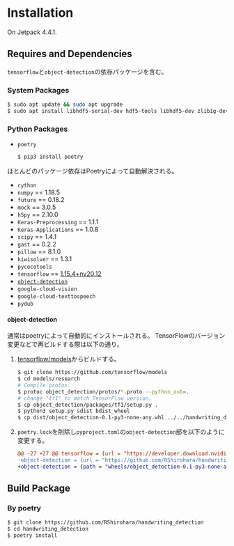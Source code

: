 # Installation

On Jetpack 4.4.1.

## Requires and Dependencies

`tensorflow`と`object-detection`の依存パッケージを含む。

### System Packages

```bash
$ sudo apt update && sudo apt upgrade
$ sudo apt install libhdf5-serial-dev hdf5-tools libhdf5-dev zlib1g-dev zip libjpeg8-dev liblapack-dev libblas-dev gfortran libffi-dev openssl-dev protobuf-compiler libxslt1-dev
```

### Python Packages

- `poetry`

  ```bash
  $ pip3 install poetry
  ```

ほとんどのパッケージ依存はPoetryによって自動解決される。

- `cython`
- `numpy` == 1.18.5
- `future` == 0.18.2
- `mock` == 3.0.5
- `h5py` == 2.10.0
- `Keras-Preprocessing` == 1.1.1
- `Keras-Applications` == 1.0.8
- `scipy` == 1.4.1
- `gast` == 0.2.2
- `pillow` == 8.1.0
- `kiwisolver` == 1.3.1
- `pycocotools`
- `tensorflow` == [1.15.4+nv20.12](https://developer.download.nvidia.com/compute/redist/jp/v44/tensorflow/tensorflow-1.15.4+nv20.12-cp36-cp36m-linux_aarch64.whl)
- [`object-detection`](https://github.com/tensorflow/models/blob/master/research/object_detection/g3doc/tf1.md)
- `google-cloud-vision`
- `google-cloud-texttospeech`
- `pydub`

#### object-detection

通常はpoetryによって自動的にインストールされる。
TensorFlowのバージョン変更などで再ビルドする際は以下の通り。

1. [tensorflow/models](https://github.com/tensorflow/models/blob/master/research/object_detection/g3doc/tf1.md)からビルドする。

    ```bash
    $ git clone https://github.com/tensorflow/models
    $ cd models/research
    # Compile protos.
    $ protoc object_detection/protos/*.proto --python_out=.
    # change "tf1" to match TensorFlow version.
    $ cp object_detection/packages/tf1/setup.py .
    $ python3 setup.py sdist bdist_wheel
    $ cp dist/object_detection-0.1-py3-none-any.whl ../../handwriting_detection/wheels/
    ```

2. `poetry.lock`を削除し`pyproject.toml`の`object-detection`部を以下のように変更する。

    ```diff
    @@ -27 +27 @@ tensorflow = {url = "https://developer.download.nvidia.com/ compute/redist/jp/v44
    -object-detection = {url = "https://github.com/RShirohara/handwriting_detection/releases/download/object-detection-2102/  object_detection-0.1-py3-none-any.whl"}
    +object-detection = {path = "wheels/object_detection-0.1-py3-none-any.whl"}
    ```

## Build Package

### By poetry

```bash
$ git clone https://github.com/RShirohara/handwriting_detection
$ cd handwriting_detection
$ poetry install
```

